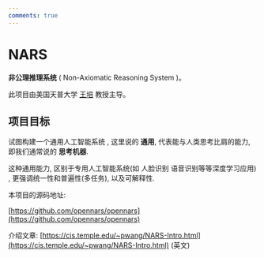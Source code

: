 ```yaml
---
comments: true
---
```

# NARS

**非公理推理系统** ( Non-Axiomatic Reasoning System )。

此项目由美国天普大学 [王培](https://cis.temple.edu/~pwang/ "王培") 教授主导。

## 项目目标

试图构建一个通用人工智能系统 , 这里说的 **通用**, 代表能与人类思考比肩的能力, 即我们通常说的 **思考机器**.

这种通用能力, 区别于专用人工智能系统(如 人脸识别 语音识别等等深度学习应用) , 更强调统一性和普遍性(多任务), 以及可解释性.

本项目的源码地址:

[https://github.com/opennars/opennars](https://github.com/opennars/opennars)

介绍文章: [https://cis.temple.edu/~pwang/NARS-Intro.html](https://cis.temple.edu/~pwang/NARS-Intro.html) (英文)
